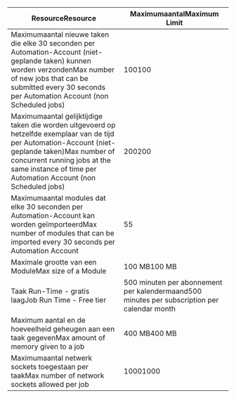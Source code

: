| <span data-ttu-id="c4700-101">Resource</span><span class="sxs-lookup"><span data-stu-id="c4700-101">Resource</span></span> | <span data-ttu-id="c4700-102">Maximumaantal</span><span class="sxs-lookup"><span data-stu-id="c4700-102">Maximum Limit</span></span> |
| --- | --- |
| <span data-ttu-id="c4700-103">Maximumaantal nieuwe taken die elke 30 seconden per Automation-Account (niet-geplande taken) kunnen worden verzonden</span><span class="sxs-lookup"><span data-stu-id="c4700-103">Max number of new jobs that can be submitted every 30 seconds per Automation Account (non Scheduled jobs)</span></span> |<span data-ttu-id="c4700-104">100</span><span class="sxs-lookup"><span data-stu-id="c4700-104">100</span></span> |
| <span data-ttu-id="c4700-105">Maximumaantal gelijktijdige taken die worden uitgevoerd op hetzelfde exemplaar van de tijd per Automation-Account (niet-geplande taken)</span><span class="sxs-lookup"><span data-stu-id="c4700-105">Max number of concurrent running jobs at the same instance of time per Automation Account (non Scheduled jobs)</span></span> |<span data-ttu-id="c4700-106">200</span><span class="sxs-lookup"><span data-stu-id="c4700-106">200</span></span> |
| <span data-ttu-id="c4700-107">Maximumaantal modules dat elke 30 seconden per Automation-Account kan worden geïmporteerd</span><span class="sxs-lookup"><span data-stu-id="c4700-107">Max number of modules that can be imported every 30 seconds per Automation Account</span></span> |<span data-ttu-id="c4700-108">5</span><span class="sxs-lookup"><span data-stu-id="c4700-108">5</span></span> |
| <span data-ttu-id="c4700-109">Maximale grootte van een Module</span><span class="sxs-lookup"><span data-stu-id="c4700-109">Max size of a Module</span></span> |<span data-ttu-id="c4700-110">100 MB</span><span class="sxs-lookup"><span data-stu-id="c4700-110">100 MB</span></span> |
| <span data-ttu-id="c4700-111">Taak Run-Time - gratis laag</span><span class="sxs-lookup"><span data-stu-id="c4700-111">Job Run Time - Free tier</span></span> |<span data-ttu-id="c4700-112">500 minuten per abonnement per kalendermaand</span><span class="sxs-lookup"><span data-stu-id="c4700-112">500 minutes per subscription per calendar month</span></span> |
| <span data-ttu-id="c4700-113">Maximum aantal en de hoeveelheid geheugen aan een taak gegeven</span><span class="sxs-lookup"><span data-stu-id="c4700-113">Max amount of memory given to a job</span></span> |<span data-ttu-id="c4700-114">400 MB</span><span class="sxs-lookup"><span data-stu-id="c4700-114">400 MB</span></span> |
| <span data-ttu-id="c4700-115">Maximumaantal netwerk sockets toegestaan per taak</span><span class="sxs-lookup"><span data-stu-id="c4700-115">Max number of network sockets allowed per job</span></span> |<span data-ttu-id="c4700-116">1000</span><span class="sxs-lookup"><span data-stu-id="c4700-116">1000</span></span> |

